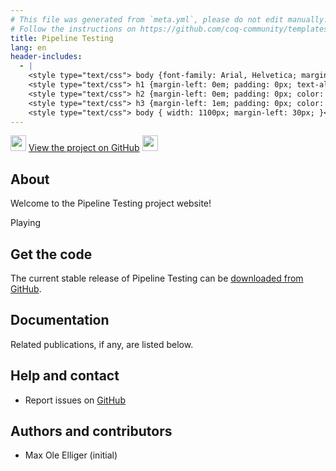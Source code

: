 ```yaml
---
# This file was generated from `meta.yml`, please do not edit manually.
# Follow the instructions on https://github.com/coq-community/templates to regenerate.
title: Pipeline Testing
lang: en
header-includes:
  - |
    <style type="text/css"> body {font-family: Arial, Helvetica; margin-left: 5em; font-size: large;} </style>
    <style type="text/css"> h1 {margin-left: 0em; padding: 0px; text-align: center} </style>
    <style type="text/css"> h2 {margin-left: 0em; padding: 0px; color: #580909} </style>
    <style type="text/css"> h3 {margin-left: 1em; padding: 0px; color: #C05001;} </style>
    <style type="text/css"> body { width: 1100px; margin-left: 30px; }</style>
---
```


<div style="text-align:left"><img src="https://gist.github.com/johan/1007813/raw/a25829510f049194b6404a8f98d22978e8744a6f/octocat.svg" height="25" style="border:0px">
<a href="https://github.com/motrellin/piptest">View the project on GitHub</a>
<img src="https://gist.github.com/johan/1007813/raw/a25829510f049194b6404a8f98d22978e8744a6f/octocat.svg" height="25" style="border:0px"></div>

## About

Welcome to the Pipeline Testing project website!

Playing



## Get the code

The current stable release of Pipeline Testing can be [downloaded from GitHub](https://github.com/motrellin/piptest/releases).

## Documentation


Related publications, if any, are listed below.


## Help and contact

- Report issues on [GitHub](https://github.com/motrellin/piptest/issues)

## Authors and contributors

- Max Ole Elliger (initial)



